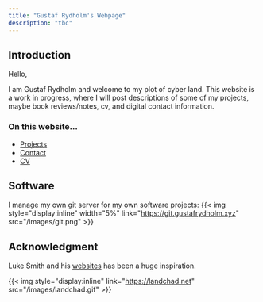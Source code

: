 ```yaml
---
title: "Gustaf Rydholm's Webpage"
description: "tbc"
---
```


## Introduction

Hello,

I am Gustaf Rydholm and welcome to my plot of cyber land. This website is a
work in progress, where I will post descriptions of some of my projects, maybe
book reviews/notes, cv, and digital contact information.

### On this website...

- [Projects](/projects)
- [Contact](/contact)
- [CV](/cv)

## Software

I manage my own git server for my own software projects: {{< img style="display:inline" width="5%" link="https://git.gustafrydholm.xyz" src="/images/git.png" >}}

## Acknowledgment

Luke Smith and his [websites](https://lukesmith.xyz/) has been a huge inspiration.

{{< img style="display:inline" link="https://landchad.net" src="/images/landchad.gif" >}}
